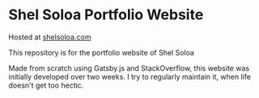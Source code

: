 # Shel Soloa Portfolio Website

Hosted at [shelsoloa.com](http://shelsoloa.com)

This repository is for the portfolio website of Shel Soloa

Made from scratch using Gatsby.js and StackOverflow, this website was initially developed over two weeks. I try to regularly maintain it, when life doesn't get too hectic.

